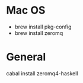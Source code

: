 Mac OS
======

- brew install pkg-config
- brew install zeromq

General
=======
cabal install zeromq4-haskell
 
